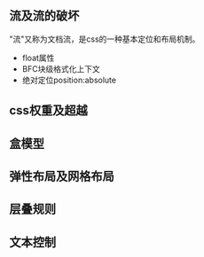 ## 流及流的破坏
"流"又称为文档流，是css的一种基本定位和布局机制。
- float属性
- BFC块级格式化上下文
- 绝对定位position:absolute


## css权重及超越


## 盒模型

## 弹性布局及网格布局


## 层叠规则


## 文本控制


## 